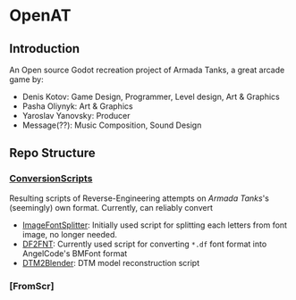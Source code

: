 # OpenAT

## Introduction

An Open source Godot recreation project of Armada Tanks, a great arcade game by:

- Denis Kotov: Game Design, Programmer, Level design, Art & Graphics
- Pasha Oliynyk: Art & Graphics
- Yaroslav Yanovsky: Producer
- Message(??): Music Composition, Sound Design 

## Repo Structure

### [ConversionScripts](ConversionScripts)
Resulting scripts of Reverse-Engineering attempts on *Armada Tanks*'s (seemingly) own format.
Currently, can reliably convert   

- [ImageFontSplitter](ConversionScripts/ImageFontSplitter): Initially used script for splitting each letters from font image, no longer needed.
- [DF2FNT](ConversionScripts/DF2FNT): Currently used script for converting `*.df` font format into AngelCode's BMFont format 
- [DTM2Blender](ConversionScripts/DTM2Blender): DTM model reconstruction script


### [FromScr]
